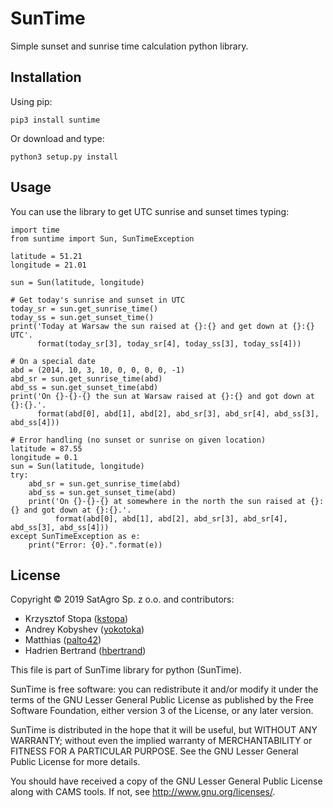 # SunTime
Simple sunset and sunrise time calculation python library.

## Installation

Using pip:

    pip3 install suntime
    
Or download and type:

    python3 setup.py install

## Usage

You can use the library to get UTC sunrise and sunset times typing:

```python3
import time
from suntime import Sun, SunTimeException

latitude = 51.21
longitude = 21.01

sun = Sun(latitude, longitude)

# Get today's sunrise and sunset in UTC
today_sr = sun.get_sunrise_time()
today_ss = sun.get_sunset_time()
print('Today at Warsaw the sun raised at {}:{} and get down at {}:{} UTC'.
      format(today_sr[3], today_sr[4], today_ss[3], today_ss[4]))

# On a special date
abd = (2014, 10, 3, 10, 0, 0, 0, 0, -1)
abd_sr = sun.get_sunrise_time(abd)
abd_ss = sun.get_sunset_time(abd)
print('On {}-{}-{} the sun at Warsaw raised at {}:{} and got down at {}:{}.'.
      format(abd[0], abd[1], abd[2], abd_sr[3], abd_sr[4], abd_ss[3], abd_ss[4]))

# Error handling (no sunset or sunrise on given location)
latitude = 87.55
longitude = 0.1
sun = Sun(latitude, longitude)
try:
    abd_sr = sun.get_sunrise_time(abd)
    abd_ss = sun.get_sunset_time(abd)
    print('On {}-{}-{} at somewhere in the north the sun raised at {}:{} and got down at {}:{}.'.
          format(abd[0], abd[1], abd[2], abd_sr[3], abd_sr[4], abd_ss[3], abd_ss[4]))
except SunTimeException as e:
    print("Error: {0}.".format(e))
```

## License

Copyright © 2019 SatAgro Sp. z o.o. and contributors:

* Krzysztof Stopa ([kstopa](https://github.com/kstopa))
* Andrey Kobyshev ([yokotoka](https://github.com/yokotoka))
* Matthias ([palto42](https://github.com/plato42))
* Hadrien Bertrand ([hbertrand](https://github.com/hbertrand))


This file is part of SunTime library for python (SunTime).

SunTime is free software: you can redistribute it and/or modify it under the terms of the GNU Lesser General Public License as published by the Free Software Foundation, either version 3 of the License, or any later version.

SunTime is distributed in the hope that it will be useful, but WITHOUT ANY WARRANTY; without even the implied warranty of MERCHANTABILITY or FITNESS FOR A PARTICULAR PURPOSE. See the GNU Lesser General Public License for more details.

You should have received a copy of the GNU Lesser General Public License along with CAMS tools. If not, see http://www.gnu.org/licenses/.
